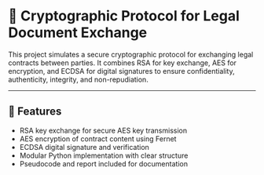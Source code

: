# 🔐 Cryptographic Protocol for Legal Document Exchange

This project simulates a secure cryptographic protocol for exchanging legal contracts between parties. It combines RSA for key exchange, AES for encryption, and ECDSA for digital signatures to ensure confidentiality, authenticity, integrity, and non-repudiation.

---

## 🚀 Features

- RSA key exchange for secure AES key transmission
- AES encryption of contract content using Fernet
- ECDSA digital signature and verification
- Modular Python implementation with clear structure
- Pseudocode and report included for documentation
